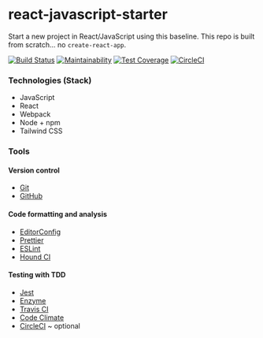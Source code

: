 # react-javascript-starter

Start a new project in React/JavaScript using this baseline. This repo is built from scratch... no `create-react-app`.

[![Build Status](https://travis-ci.com/thegenesisproject/react-javascript-starter.svg?branch=develop)](https://travis-ci.com/thegenesisproject/react-javascript-starter)
[![Maintainability](https://api.codeclimate.com/v1/badges/2d8fca8c664a030602c5/maintainability)](https://codeclimate.com/github/thegenesisproject/react-javascript-starter/maintainability)
[![Test Coverage](https://api.codeclimate.com/v1/badges/2d8fca8c664a030602c5/test_coverage)](https://codeclimate.com/github/thegenesisproject/react-javascript-starter/test_coverage)
[![CircleCI](https://circleci.com/gh/thegenesisproject/react-javascript-starter.svg?style=shield)](https://circleci.com/gh/thegenesisproject/react-javascript-starter)

### Technologies (Stack)

-   JavaScript
-   React
-   Webpack
-   Node + npm
-   Tailwind CSS

### Tools

#### Version control

-   [Git](https://git-scm.com)
-   [GitHub](https://github.com)

#### Code formatting and analysis

-   [EditorConfig](https://editorconfig.org)
-   [Prettier](https://prettier.io)
-   [ESLint](https://eslint.org)
-   [Hound CI](https://houndci.com)

#### Testing with TDD

-   [Jest](https://jestjs.io)
-   [Enzyme](https://enzymejs.github.io/enzyme)
-   [Travis CI](https://travis-ci.com)
-   [Code Climate](https://codeclimate.com)
-   [CircleCI](https://circleci.com) ~ optional
